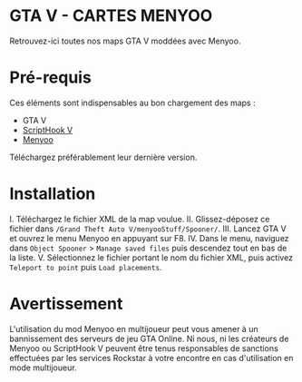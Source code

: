 # GTA V - CARTES MENYOO

Retrouvez-ici toutes nos maps GTA V moddées avec Menyoo.

# Pré-requis

Ces éléments sont indispensables au bon chargement des maps :

- GTA V
- [ScriptHook V](http://www.dev-c.com/gtav/scripthookv/)
- [Menyoo](https://github.com/MAFINS/MenyooSP/releases)

Téléchargez préférablement leur dernière version.

# Installation

  I. Téléchargez le fichier XML de la map voulue.
  II. Glissez-déposez ce fichier dans `/Grand Theft Auto V/menyooStuff/Spooner/`.
  III. Lancez GTA V et ouvrez le menu Menyoo en appuyant sur F8.
  IV. Dans le menu, naviguez dans `Object Spooner` > `Manage saved files` puis descendez tout en bas de la liste.
  V. Sélectionnez le fichier portant le nom du fichier XML, puis activez `Teleport to point` puis `Load placements`.

# Avertissement

L'utilisation du mod Menyoo en multijoueur peut vous amener à un bannissement des serveurs de jeu GTA Online. Ni nous, ni les créateurs de Menyoo ou ScriptHook V peuvent être tenus responsables de sanctions effectuées par les services Rockstar à votre encontre en cas d'utilisation en mode multijoueur.
